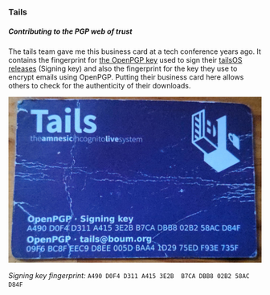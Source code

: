 ### Tails

##### Contributing to the PGP web of trust #####
The tails team gave me this business card at a tech conference years ago. It contains the fingerprint for [the OpenPGP key](./tails_signing_key.asc) used to sign their [tailsOS releases](https://tails.net/install/index.en.html) (Signing key) and also the fingerprint for the key they use to encrypt emails using OpenPGP. Putting their business card here allows others to check for the authenticity of their downloads.

![tails business card](./imgs/tails_card.jpeg)

*Signing key fingerprint:* `A490 D0F4 D311 A415 3E2B  B7CA DBB8 02B2 58AC D84F`